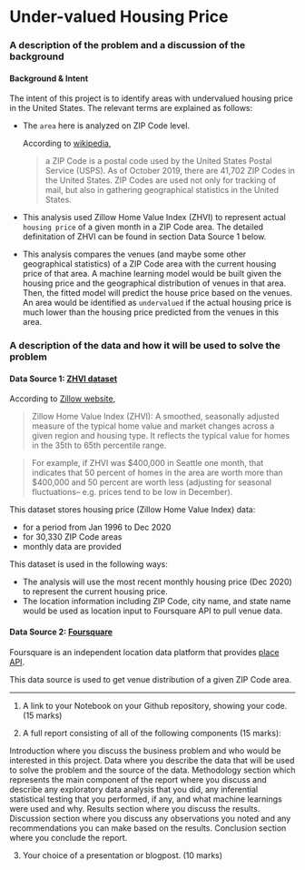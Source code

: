 # Under-valued Housing Price

### A description of the problem and a discussion of the background

#### Background & Intent

The intent of this project is to identify areas with undervalued housing price in the United States.
The relevant terms are explained as follows:

- The `area` here is analyzed on ZIP Code level.

    According to [wikipedia](https://en.wikipedia.org/wiki/ZIP_Code#Postal_bar_code),

    > a ZIP Code is a postal code used by the United States Postal Service (USPS).
    As of October 2019, there are 41,702 ZIP Codes in the United States.
    ZIP Codes are used not only for tracking of mail, but also in gathering geographical statistics in the United States.

- This analysis used Zillow Home Value Index (ZHVI) to represent actual `housing price` of a given month in a ZIP Code area.
The detailed definitation of ZHVI can be found in section Data Source 1 below.

-  This analysis compares the venues (and maybe some other geographical statistics) of a ZIP Code area with the current housing price of that area.
A machine learning model would be built given the housing price and the geographical distribution of venues in that area.
Then, the fitted model will predict the house price based on the venues.
An area would be identified as `undervalued` if the actual housing price is much lower than the housing price predicted from the venues in this area.



### A description of the data and how it will be used to solve the problem

#### Data Source 1: [ZHVI dataset](https://www.zillow.com/research/data/)

According to [Zillow website](https://www.zillow.com/research/data/),

> Zillow Home Value Index (ZHVI): A smoothed, seasonally adjusted measure of the typical home value and market changes across a given region and housing type.
It reflects the typical value for homes in the 35th to 65th percentile range.

> For example, if ZHVI was $400,000 in Seattle one month, that indicates that 50 percent of homes in the area are worth more than $400,000 and 50 percent are worth less (adjusting for seasonal fluctuations– e.g. prices tend to be low in December).

This dataset stores housing price (Zillow Home Value Index) data:

- for a period from Jan 1996 to Dec 2020
- for 30,330 ZIP Code areas
- monthly data are provided

This dataset is used in the following ways:

- The analysis will use the most recent monthly housing price (Dec 2020) to represent the current housing price.
- The location information including ZIP Code, city name, and state name would be used as location input to Foursquare API to pull venue data.


#### Data Source 2: [Foursquare](https://foursquare.com/)

Foursquare is an independent location data platform that provides [place API](https://developer.foursquare.com/docs/api-reference/venues/search/).

This data source is used to get venue distribution of a given ZIP Code area.








-----


1. A link to your Notebook on your Github repository, showing your code. (15 marks)


2. A full report consisting of all of the following components (15 marks):

Introduction where you discuss the business problem and who would be interested in this project.
Data where you describe the data that will be used to solve the problem and the source of the data.
Methodology section which represents the main component of the report where you discuss and describe any exploratory data analysis that you did, any inferential statistical testing that you performed, if any, and what machine learnings were used and why.
Results section where you discuss the results.
Discussion section where you discuss any observations you noted and any recommendations you can make based on the results.
Conclusion section where you conclude the report.


3. Your choice of a presentation or blogpost. (10 marks)
